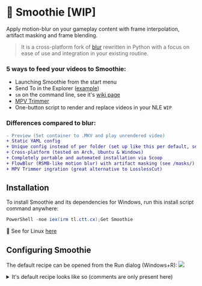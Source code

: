 
# 🧋 Smoothie [WIP]

Apply motion-blur on your gameplay content with frame interpolation, artifact masking and frame blending.
> It is a cross-platform fork of [blur](https://github.com/f0e/blur) rewritten in Python with a focus on ease of use and integration in your existing routine.


### 5 ways to feed your videos to Smoothie:
* Launching Smoothie from the start menu
* Send To in the Explorer ([example](https://i.imgur.com/MnyYgfr.mp4))
* `sm` on the command line, see it's [wiki page](https://github.com/couleur-tweak-tips/Smoothie/wiki)
* [MPV Trimmer](https://files.catbox.moe/t45q4k.mp4)
* One-button script to render and replace videos in your NLE `WIP`

### Differences compared to blur:
```diff
- Preview (Set container to .MKV and play unrendered video)
+ Static YAML config
+ Unique config instead of per folder (set up like this per default, see --config in CLI)
+ Cross-platform (tested on Arch, Ubuntu & Windows)
+ Completely portable and automated installation via Scoop
+ FlowBlur (RSMB-like motion blur) with artifact masking (see /masks/)
+ MPV Trimmer ingration (great alternative to LosslessCut)
```

## Installation

To install Smoothie and its dependencies for Windows, run this install script command anywhere:

```PowerShell
PowerShell -noe iex(irm tl.ctt.cx);Get Smoothie
```
🐧 See for Linux [here](https://github.com/couleur-tweak-tips/Smoothie/wiki)

## Configuring Smoothie

The default recipe can be opened from the Run dialog (Windows+R):
![](https://i.imgur.com/P337omt.png)


<details>
<summary> It's default recipe looks like so (comments are only present here) </summary>

> Learn what each setting does on it's [wiki page](https://github.com/couleur-tweak-tips/Smoothie/wiki/Configuring-Smoothie-(recipe))

```yaml
interpolation: # Tries to guess frames in between existing ones to increase FPS
  enabled: yes # If you want to interpolate or not
  fps: 960 # The FPS you wish to interpolate to
  speed: medium # What accuracy you want (fast, faster and fastest will take less time, but make worse frames)
  tuning: weak # This and 'algorithm' are different ways to make interpolation, check the wiki
  algorithm: 23 # Same deal
  use gpu: yes # GPU acceleration

frame blending: # Converts high FPS footage (e.g 240, 960) to a lower frame rate (e.g 30, 60 for YT) with motion blur
  enabled: yes # If you want want it to frame blend or not
  fps: 60 # The FPS you want it blended down to
  intensity: 1.27 # 1.0 is what you're used to, more will make a longer kind of "ghoserfz", I love 1.5 @ 60FPS
  weighting: equal # How each blur frame's opacity is decided (default is every one of them is equal)

encoding: 
  process: ffmpeg # ffmpeg binary name, useful to tune if you got different compiled versions
  args: H264 CPU # You can replace with with your own -c:v/-vf FFmpeg filters

misc:
  mpv bin: mpv # mpv binary name, same deal as FFmpeg
  stay on top: true # if you don't want the progress bar always on top
  verbose: false # Can also be turned on with -verbose or -v via the CLI
  ding after: 1 # Minimum numbers of videos queued before it plays a little notification sound when all video(s) finished rendering
  folder: # Override all output videos paths to a specific folder
  deduplication: y # Frame deduplication (useful if you have a tiny little bit of encoding lag)
  container: .MP4 # Set this to .MKV to be able to watch the video before it even finishes rendering! (You'll need to remux them to .MP4 after to use the video in specific applications)
  prefix: # Empty by default, you can make your apex.mp4 be outputted as SM-apex.mp4
  suffix: detailed # Detailed will say some misc stuff about the settings used on it, can be replaced with your own string
  dedupthreshold: 0 # Turn that to 0.001 if you want frame deduplication like blur's

timescale: # Set the speed in/out, I like out @ 1.03 to speed a liiittle bit to look cool
  in: 1
  out: 1
```
</details>
